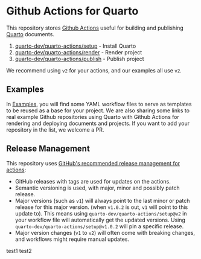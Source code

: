 # Github Actions for Quarto

This repository stores [Github Actions](https://github.com/features/actions) useful for building and publishing [Quarto](https://quarto.org/) documents.

1. [quarto-dev/quarto-actions/setup](https://github.com/quarto-dev/quarto-actions/tree/main/setup) - Install Quarto
2. [quarto-dev/quarto-actions/render](https://github.com/quarto-dev/quarto-actions/tree/main/render) - Render project
3. [quarto-dev/quarto-actions/publish](https://github.com/quarto-dev/quarto-actions/tree/main/publish) - Publish project

We recommend using `v2` for your actions, and our examples all use `v2`.

## Examples

In [Examples](./examples), you will find some YAML workflow files to serve as templates to be reused as a base for your project. We are also sharing some links to real example Github repositories using Quarto with Github Actions for rendering and deploying documents and projects. If you want to add your repository in the list, we welcome a PR.

## Release Management

This repository uses [GitHub's recommended release management for actions](https://docs.github.com/en/actions/creating-actions/about-custom-actions#using-release-management-for-actions): 

* GitHub releases with tags are used for updates on the actions. 
* Semantic versioning is used, with major, minor and possibly patch release. 
* Major versions (such as `v1`) will always point to the last minor or patch release for this major version. (when `v1.0.2` is out, `v1` will point to this update to). This means using `quarto-dev/quarto-actions/setup@v2` in your workflow file will automatically get the updated versions. Using `quarto-dev/quarto-actions/setup@v1.0.2` will pin a specific release.
* Major version changes (`v1` to `v2`) will often come with breaking changes, and workflows might require manual updates.

test1
test2

